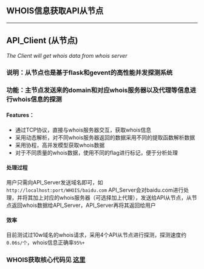 ## WHOIS信息获取API从节点
---  
## API_Client (从节点)  
  *The Client will get whois data from whois server*  

### 说明：从节点也是基于flask和gevent的高性能并发探测系统

### 功能：主节点发送来的domain和对应whois服务器以及代理等信息进行whois信息的探测

#### Features：
  - 通过TCP协议，直接与whois服务器交互，获取whois信息
  - 采用动态解析，对不同whois服务器返回的数据采用不同的提取函数解析数据
  - 采用协程，高并发模型获取whois数据
  - 对于不同质量的whois数据，使用不同的flag进行标记，便于分析处理
#### 处理过程
  用户只需向API_Server发送域名即可，如
  ```http://localhost:port/WHOIS/baidu.com```
  API_Server会对baidu.com进行处理，并将其加上对应的whois服务器（可选择加上代理），发送给API从节点，从节点返回whois数据给API_Server，API_Server再将其返回给用户
  
#### 效率
   目前测试过10w域名的whois请求，采用4个API从节点进行探测，探测速度约```0.06s/个```，whois信息正确率```95%+```
### WHOIS获取核心代码见 [这里](https://github.com/JX-Wang/WHOISpy)

 
